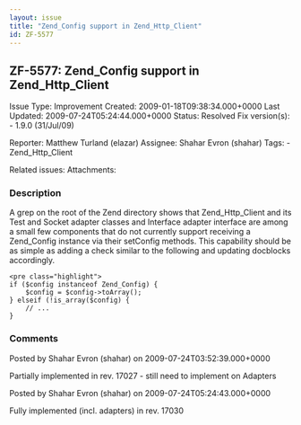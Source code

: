 ```yaml
---
layout: issue
title: "Zend_Config support in Zend_Http_Client"
id: ZF-5577
---
```


ZF-5577: Zend\_Config support in Zend\_Http\_Client
---------------------------------------------------

 Issue Type: Improvement Created: 2009-01-18T09:38:34.000+0000 Last Updated: 2009-07-24T05:24:44.000+0000 Status: Resolved Fix version(s): - 1.9.0 (31/Jul/09)
 
 Reporter:  Matthew Turland (elazar)  Assignee:  Shahar Evron (shahar)  Tags: - Zend\_Http\_Client
 
 Related issues: 
 Attachments: 
### Description

A grep on the root of the Zend directory shows that Zend\_Http\_Client and its Test and Socket adapter classes and Interface adapter interface are among a small few components that do not currently support receiving a Zend\_Config instance via their setConfig methods. This capability should be as simple as adding a check similar to the following and updating docblocks accordingly.

 
    <pre class="highlight">
    if ($config instanceof Zend_Config) {
        $config = $config->toArray();
    } elseif (!is_array($config) {
        // ...
    }


 

 

### Comments

Posted by Shahar Evron (shahar) on 2009-07-24T03:52:39.000+0000

Partially implemented in rev. 17027 - still need to implement on Adapters

 

 

Posted by Shahar Evron (shahar) on 2009-07-24T05:24:43.000+0000

Fully implemented (incl. adapters) in rev. 17030

 

 